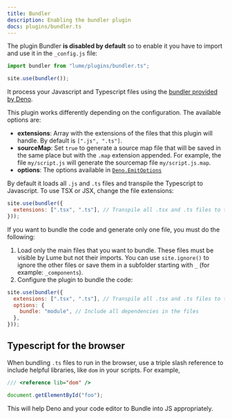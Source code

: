 ```yaml
---
title: Bundler
description: Enabling the bundler plugin
docs: plugins/bundler.ts
---
```


The plugin Bundler **is disabled by default** so to enable it you have to import
and use it in the `_config.js` file:

```js
import bundler from "lume/plugins/bundler.ts";

site.use(bundler());
```

It process your Javascript and Typescript files using the
[bundler provided by Deno](https://deno.land/manual/tools/bundler).

This plugin works differently depending on the configuration. The available
options are:

- **extensions**: Array with the extensions of the files that this plugin will
  handle. By default is `[".js", ".ts"]`.
- **sourceMap**: Set `true` to generate a source map file that will be saved in
  the same place but with the `.map` extension appended. For example, the file
  `my/script.js` will generate the sourcemap file `my/script.js.map`.
- **options**: The options available in
  [`Deno.EmitOptions`](https://doc.deno.land/builtin/unstable#Deno.EmitOptions)

By default it loads all `.js` and `.ts` files and transpile the Typescript to
Javascript. To use TSX or JSX, change the file extensions:

```js
site.use(bundler({
  extensions: [".tsx", ".ts"], // Transpile all .tsx and .ts files to typescript
}));
```

If you want to bundle the code and generate only one file, you must do the
following:

1. Load only the main files that you want to bundle. These files must be visible
   by Lume but not their imports. You can use `site.ignore()` to ignore the
   other files or save them in a subfolder starting with `_` (for example:
   `_components`).
2. Configure the plugin to bundle the code:

```js
site.use(bundler({
  extensions: [".tsx", ".ts"], // Transpile all .tsx and .ts files to typescript
  options: {
    bundle: "module", // Include all dependencies in the files
  },
}));
```

## Typescript for the browser

When bundling `.ts` files to run in the browser, use a triple slash reference to
include helpful libraries, like `dom` in your scripts. For example,

```ts
/// <reference lib="dom" />

document.getElementById("foo");
```

This will help Deno and your code editor to Bundle into JS appropriately.
